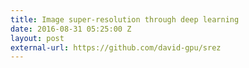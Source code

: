 ```yaml
---
title: Image super-resolution through deep learning
date: 2016-08-31 05:25:00 Z
layout: post
external-url: https://github.com/david-gpu/srez
---
```


